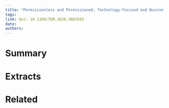 ```yaml
---
title: "Permissionless and Permissioned, Technology-Focused and Business Needs-Driven — Understanding the Hybrid Opportunity in Blockchain Through a Case Study of Insolar"
tags: 
link: doi: 10.1109/TEM.2020.3003565
date:
authors: 
---
```


# Summary

# Extracts

# Related

